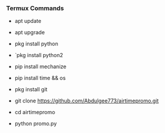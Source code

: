 
### Termux Commands


* apt update

* apt upgrade

* pkg install python

* `pkg install python2

* pip install mechanize

* pip install time && os

* pkg install git

* git clone https://github.com/Abdulgee773/airtimepromo.git

* cd airtimepromo

* python promo.py

